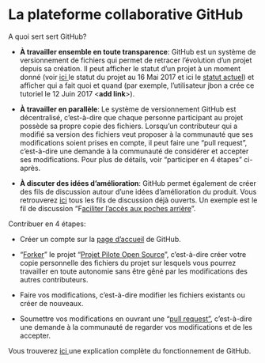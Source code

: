 La plateforme collaborative GitHub
==================================

A quoi sert sert GitHub?

-   **À travailler ensemble en toute transparence**: GitHub est un système de
    versionnement de fichiers qui permet de retracer l’évolution d’un projet
    depuis sa création. Il peut afficher le statut d’un projet à un moment donné
    (voir [ici
    ](https://github.com/Raidlight/Projet-Pilote-Open-Source/tree/070fe9f6a15e9507612fdf21694784dca48d147f)le
    statut du projet au 16 Mai 2017 et ici le [statut
    actuel](https://github.com/Raidlight/Projet-Pilote-Open-Source)) et afficher
    qui a fait quoi et quand (par exemple, l’utilisateur jbon a crée ce tutoriel
    le 12 Juin 2017 \<**add link**\>).

-   **À travailler en parallèle**: Le système de versionnement GitHub est
    décentralisé, c’est-à-dire que chaque personne participant au projet possède
    sa propre copie des fichiers. Lorsqu’un contributeur qui a modifié sa
    version des fichiers veut proposer à la communauté que ses modifications
    soient prises en compte, il peut faire une “pull request”, c’est-à-dire une
    demande à la communauté de considérer et accepter ses modifications. Pour
    plus de détails, voir “participer en 4 étapes” ci-après.

-   **À discuter des idées d’amélioration**: GitHub permet également de créer
    des fils de discussion autour d’une idées d’amélioration du produit. Vous
    retrouverez
    [ici](https://github.com/Raidlight/Projet-Pilote-Open-Source/issues) tous
    les fils de discussion déjà ouverts. Un exemple est le fil de discussion
    “F[aciliter l’accès aux poches
    arrière](https://github.com/Raidlight/Projet-Pilote-Open-Source/issues/1)”.

Contribuer en 4 étapes:

-   Créer un compte sur la [page d’accueil](https://github.com/) de GitHub.

-   “[Forker](https://guides.github.com/activities/forking/)” le projet “[Projet
    Pilote Open
    Source](https://github.com/Raidlight/Projet-Pilote-Open-Source)”,
    c’est-à-dire créer votre copie personnelle des fichiers du projet sur
    lesquels vous pourrez travailler en toute autonomie sans être gêné par les
    modifications des autres contributeurs.

-   Faire vos modifications, c’est-à-dire modifier les fichiers existants ou
    créer de nouveaux.

-   Soumettre vos modifications en ouvrant une “[pull
    request”](https://help.github.com/articles/creating-a-pull-request/),
    c’est-à-dire une demande à la communauté de regarder vos modifications et de
    les accepter.

Vous trouverez [ici ](https://guides.github.com/introduction/flow/)une
explication complète du fonctionnement de GitHub.
